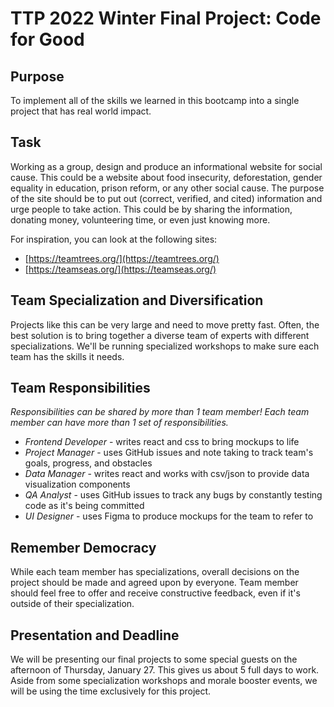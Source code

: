 # TTP 2022 Winter Final Project: Code for Good

## Purpose

To implement all of the skills we learned in this bootcamp into a single project that has real world impact.

## Task

Working as a group, design and produce an informational website for social cause. This could be a website about food insecurity, deforestation, gender equality in education, prison reform, or any other social cause. The purpose of the site should be to put out (correct, verified, and cited) information and urge people to take action. This could be by sharing the information, donating money, volunteering time, or even just knowing more.

For inspiration, you can look at the following sites:
- [https://teamtrees.org/](https://teamtrees.org/)
- [https://teamseas.org/](https://teamseas.org/)

## Team Specialization and Diversification

Projects like this can be very large and need to move pretty fast. Often, the best solution is to bring together a diverse team of experts with different specializations. We'll be running specialized workshops to make sure each team has the skills it needs.

## Team Responsibilities

*Responsibilities can be shared by more than 1 team member! Each team member can have more than 1 set of responsibilities.*

- *Frontend Developer* - writes react and css to bring mockups to life
- *Project Manager* - uses GitHub issues and note taking to track team's goals, progress, and obstacles
- *Data Manager* - writes react and works with csv/json to provide data visualization components
- *QA Analyst* - uses GitHub issues to track any bugs by constantly testing code as it's being committed
- *UI Designer* - uses Figma to produce mockups for the team to refer to

## Remember Democracy

While each team member has specializations, overall decisions on the project should be made and agreed upon by everyone. Team member should feel free to offer and receive constructive feedback, even if it's outside of their specialization.

## Presentation and Deadline

We will be presenting our final projects to some special guests on the afternoon of Thursday, January 27. This gives us about 5 full days to work. Aside from some specialization workshops and morale booster events, we will be using the time exclusively for this project.
